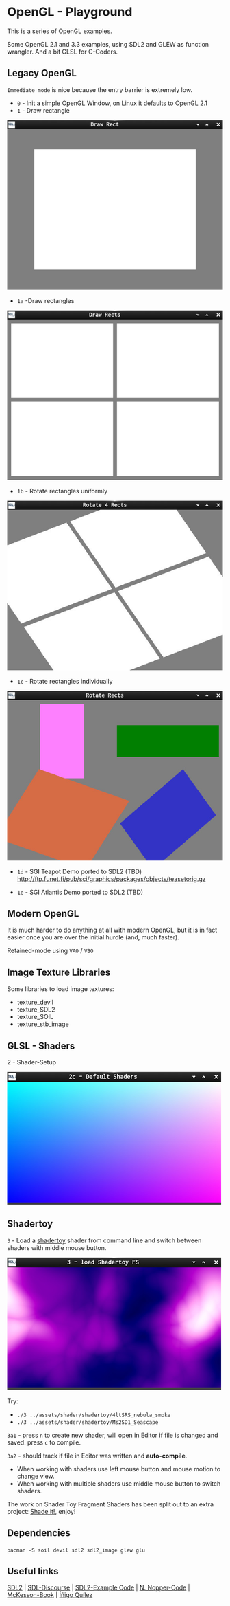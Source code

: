 # OpenGL - Playground

This is a series of OpenGL examples.

Some OpenGL 2.1 and 3.3 examples, using SDL2 and GLEW as function wrangler.
And a bit GLSL for C-Coders.

## Legacy OpenGL

 `Immediate mode` is nice because the entry barrier is extremely low.

- `0` - Init a simple OpenGL Window, on Linux it defaults to OpenGL 2.1
- `1` - Draw rectangle

![Screenshot](shots/shot_1.c.jpg)

- `1a` -Draw rectangles

![Screenshot](shots/shot_1a.c.jpg)

- `1b` - Rotate rectangles uniformly

![Screenshot](shots/shot_1b.c.jpg)

- `1c` - Rotate rectangles individually

![Screenshot](shots/shot_1c.c.jpg)

- `1d` - SGI Teapot Demo ported to SDL2 (TBD)
<http://ftp.funet.fi/pub/sci/graphics/packages/objects/teasetorig.gz>

- `1e` - SGI Atlantis Demo ported to SDL2 (TBD)

## Modern OpenGL

It is much harder to do anything at all with modern OpenGL, but it is in fact easier once you are over the initial
hurdle (and, much faster).

Retained-mode using `VAO` / `VBO`

## Image Texture Libraries

Some libraries to load image textures:

- texture_devil
- texture_SDL2
- texture_SOIL
- texture_stb_image

## GLSL - Shaders

2 - Shader-Setup

![Screenshot](shots/shot_2.c.jpg)

## Shadertoy

`3` - Load a [shadertoy](https://www.shadertoy.com/) shader from command line and switch between shaders with middle mouse button.

![Screenshot](shots/shot_3.c.jpg)

Try:
- `./3 ../assets/shader/shadertoy/4ltSRS_nebula_smoke`
- `./3 ../assets/shader/shadertoy/Ms2SD1_Seascape`

`3a1` - press `n` to create new shader, will open in Editor
  if file is changed and saved. press `c` to compile.

`3a2` - should track if file in Editor was written and **auto-compile**.

- When working with shaders use left mouse button and mouse motion to change view.
- When working with multiple shaders use middle mouse button to switch shaders.

The work on Shader Toy Fragment Shaders has been split out to an extra project:
[Shade it!](https://github.com/Acry/Shade-it-), enjoy!

## Dependencies

`pacman -S soil devil sdl2 sdl2_image glew glu`

## Useful links

[SDL2](https://www.libsdl.org/) | [SDL-Discourse](https://discourse.libsdl.org) | [SDL2-Example Code](https://gist.github.com/Acry/baa861b8e370c6eddbb18519c487d9d8) | [N. Nopper-Code](https://github.com/McNopper/OpenGL) | [McKesson-Book](https://paroj.github.io/gltut/) | [Íñigo Quílez](http://www.iquilezles.org/prods/index.htm)
